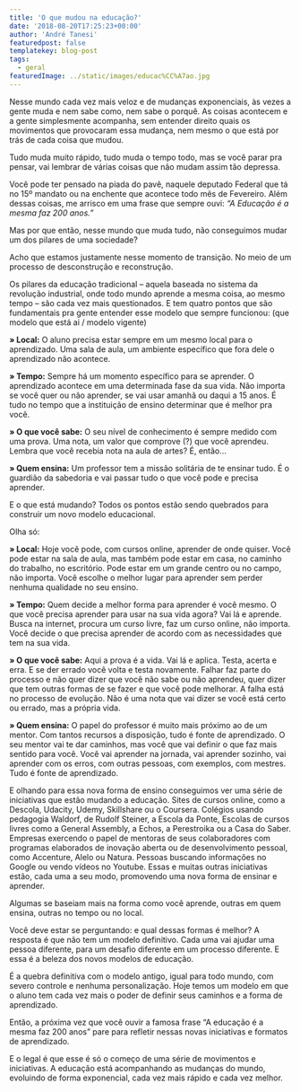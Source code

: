 ```yaml
---
title: 'O que mudou na educação?'
date: '2018-08-20T17:25:23+00:00'
author: 'André Tanesi'
featuredpost: false
templatekey: blog-post
tags:
  - geral
featuredImage: ../static/images/educac%CC%A7ao.jpg
---
```


Nesse mundo cada vez mais veloz e de mudanças exponenciais, às vezes a gente muda e nem sabe como, nem sabe o porquê. As coisas acontecem e a gente simplesmente acompanha, sem entender direito quais os movimentos que provocaram essa mudança, nem mesmo o que está por trás de cada coisa que mudou.

Tudo muda muito rápido, tudo muda o tempo todo, mas se você parar pra pensar, vai lembrar de várias coisas que não mudam assim tão depressa.

Você pode ter pensado na piada do pavê, naquele deputado Federal que tá no 15º mandato ou na enchente que acontece todo mês de Fevereiro. Além dessas coisas, me arrisco em uma frase que sempre ouvi: _“A Educação é a mesma faz 200 anos.”_

Mas por que então, nesse mundo que muda tudo, não conseguimos mudar um dos pilares de uma sociedade?

Acho que estamos justamente nesse momento de transição. No meio de um processo de desconstrução e reconstrução.

Os pilares da educação tradicional – aquela baseada no sistema da revolução industrial, onde todo mundo aprende a mesma coisa, ao mesmo tempo – são cada vez mais questionados. E tem quatro pontos que são fundamentais pra gente entender esse modelo que sempre funcionou: (que modelo que está ai / modelo vigente)

**» Local:** O aluno precisa estar sempre em um mesmo local para o aprendizado. Uma sala de aula, um ambiente específico que fora dele o aprendizado não acontece.

**» Tempo:** Sempre há um momento específico para se aprender. O aprendizado acontece em uma determinada fase da sua vida. Não importa se você quer ou não aprender, se vai usar amanhã ou daqui a 15 anos. É tudo no tempo que a instituição de ensino determinar que é melhor pra você.

**» O que você sabe:** O seu nível de conhecimento é sempre medido com uma prova. Uma nota, um valor que comprove (?) que você aprendeu. Lembra que você recebia nota na aula de artes? É, então…

**» Quem ensina:** Um professor tem a missão solitária de te ensinar tudo. É o guardião da sabedoria e vai passar tudo o que você pode e precisa aprender.

E o que está mudando? Todos os pontos estão sendo quebrados para construir um novo modelo educacional.

Olha só:

**» Local:** Hoje você pode, com cursos online, aprender de onde quiser. Você pode estar na sala de aula, mas também pode estar em casa, no caminho do trabalho, no escritório. Pode estar em um grande centro ou no campo, não importa. Você escolhe o melhor lugar para aprender sem perder nenhuma qualidade no seu ensino.

**» Tempo:** Quem decide a melhor forma para aprender é você mesmo. O que você precisa aprender para usar na sua vida agora? Vai lá e aprende. Busca na internet, procura um curso livre, faz um curso online, não importa. Você decide o que precisa aprender de acordo com as necessidades que tem na sua vida.

**» O que você sabe:** Aqui a prova é a vida. Vai lá e aplica. Testa, acerta e erra. E se der errado você volta e testa novamente. Falhar faz parte do processo e não quer dizer que você não sabe ou não aprendeu, quer dizer que tem outras formas de se fazer e que você pode melhorar. A falha está no processo de evolução. Não é uma nota que vai dizer se você está certo ou errado, mas a própria vida.

**» Quem ensina:** O papel do professor é muito mais próximo ao de um mentor. Com tantos recursos a disposição, tudo é fonte de aprendizado. O seu mentor vai te dar caminhos, mas você que vai definir o que faz mais sentido para você. Você vai aprender na jornada, vai aprender sozinho, vai aprender com os erros, com outras pessoas, com exemplos, com mestres. Tudo é fonte de aprendizado.

E olhando para essa nova forma de ensino conseguimos ver uma série de iniciativas que estão mudando a educação. Sites de cursos online, como a Descola, Udacity, Udemy, Skillshare ou o Coursera. Colégios usando pedagogia Waldorf, de Rudolf Steiner, a Escola da Ponte, Escolas de cursos livres como a General Assembly, a Echos, a Perestroika ou a Casa do Saber. Empresas exercendo o papel de mentoras de seus colaboradores com programas elaborados de inovação aberta ou de desenvolvimento pessoal, como Accenture, Alelo ou Natura. Pessoas buscando informações no Google ou vendo vídeos no Youtube. Essas e muitas outras iniciativas estão, cada uma a seu modo, promovendo uma nova forma de ensinar e aprender.

Algumas se baseiam mais na forma como você aprende, outras em quem ensina, outras no tempo ou no local.

Você deve estar se perguntando: e qual dessas formas é melhor? A resposta é que não tem um modelo definitivo. Cada uma vai ajudar uma pessoa diferente, para um desafio diferente em um processo diferente. E essa é a beleza dos novos modelos de educação.

É a quebra definitiva com o modelo antigo, igual para todo mundo, com severo controle e nenhuma personalização. Hoje temos um modelo em que o aluno tem cada vez mais o poder de definir seus caminhos e a forma de aprendizado.

Então, a próxima vez que você ouvir a famosa frase “A educação é a mesma faz 200 anos” pare para refletir nessas novas iniciativas e formatos de aprendizado.

E o legal é que esse é só o começo de uma série de movimentos e iniciativas. A educação está acompanhando as mudanças do mundo, evoluindo de forma exponencial, cada vez mais rápido e cada vez melhor.
